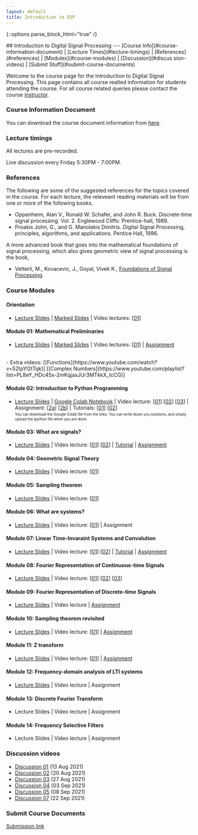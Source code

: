 ```yaml
---
layout: default
title: Introduction to DSP
---
```

{::options parse_block_html="true" /}
<div class="well">
## Introduction to Digital Signal Processing
---
[Course Info](#course-information-document) |
[Lecture Times](#lecture-timings) |
[References](#references) |
[Modules](#course-modules) |
[Discussion](#discus    sion-videos) | 
[Submit Stuff](#submit-course-documents)

Welcome to the course page for the Introduction to Digital Signal Processing. This page contains all course realted information for students attending the course. For all course related queries please contact the course [instructor](mailto:siva82kb@cmcvellore.ac.in).


### Course Information Document
You can download the course document information from [here](https://github.com/siva82kb/teaching/raw/master/intro_to_dsp/info/course_info.pdf).


### Lecture timings
All lectures are pre-recorded.

Live discussion every Friday 5:30PM - 7:00PM.

### References
The following are some of the suggested references for the topics covered in the course. For each lecture, the releveant reading materials will be from one or more of the following books.

- Oppenheim, Alan V., Ronald W. Schafer, and John R. Buck. Discrete-time signal processing. Vol. 2. Englewood Cliffs: Prentice-hall, 1989.
- Proakis John, G., and G. Manolakis Dimitris. Digital Signal Processing, principles, algorithms, and applications. Pentice Hall, 1996.

A more advanced book that goes into the mathematical foundations of signal processing, which also gives geometric view of signal processing is the book,

 - Vetterli, M., Kovacevic, J., Goyal, Vivek K., <a href="http://fourierandwavelets.org/">Foundations of Signal Processing</a>.

### Course Modules
#### Orientation
- [Lecture Slides](https://github.com/siva82kb/teaching/raw/master/intro_to_dsp/lectures/00-orientation/orientation.pdf) |
[Marked Slides](https://github.com/siva82kb/teaching/raw/master/intro_to_dsp/written_slides/orientation.pdf) |
Video lectures: 
[[01](https://youtu.be/n8LgrM7dAh0)]

#### Module 01: Mathematical Preliminaries
- [Lecture Slides](https://github.com/siva82kb/teaching/raw/master/intro_to_dsp/lectures/01-mathprelim/mathprelim.pdf) |
[Marked Slides](https://github.com/siva82kb/teaching/raw/master/intro_to_dsp/written_slides/mathprelim.pdf) |
Video lectures: 
[[01](https://youtu.be/h3I_REUCsbA)] |
[Assignment](https://github.com/siva82kb/teaching/raw/master/intro_to_dsp/assignment/00-mathprelim/mathprelim.pdf)
<br>
- Extra videos: [[Functions](https://www.youtube.com/watch?v=52tpYl2tTqk)] [[Complex Numbers](https://www.youtube.com/playlist?list=PL8eY_HDc45x-2mKqjasJUr3MTkkX_IcCG)]

#### Module 02: Introduction to Python Programming
- [Lecture Slides](https://github.com/siva82kb/teaching/raw/master/intro_to_dsp/lectures/02-introtopython/introtopython.pdf) |
[Google Colab Notebook](https://colab.research.google.com/drive/1wW8mIdTPh-m57SgT8eX79ebIePl3i8WB?usp=sharing) | 
Video lecture:
[[01](https://youtu.be/1eXOSy_AHdM)]
[[02](https://youtu.be/SOLMLhd_EIs)]
[[03](https://youtu.be/Rzvn0RAgetU)] |
Assignment:
[[2a](https://colab.research.google.com/drive/1ace6SfidqHufxbEGk5ScBR7TeY8Cz8fl?usp=sharing)]
[[2b](https://colab.research.google.com/drive/1J_2wYix54B9nwWMF1OPmQBj5jIF35yy9?usp=sharing)] |
Tutorials: [[01](https://colab.research.google.com/drive/1JVoN9L4mn6LnKH6uyK1ayO2vXfAnORzY?usp=sharing)] 
[[02](https://colab.research.google.com/drive/1x2SmGkODkz47l68hMyTTTVV5MbZqP5Bu?usp=sharing)]<br>
<sub><sup>You can download the Google Colab file from the links. You can write down you solutions, and simply upload the ipython file when you are done.</sup></sub>

#### Module 03: What are signals?
- [Lecture Slides](https://github.com/siva82kb/teaching/raw/master/intro_to_dsp/lectures/03-signals/signals.pdf) |
Video lecture:
[[01](https://youtu.be/q3m944tOGzE)]
[[02](https://youtu.be/QBt0hPJOELY)] |
[Tutorial](https://github.com/siva82kb/teaching/raw/master/intro_to_dsp/tutorials/02-signals/tutorial-signals.pdf) |
[Assignment](https://github.com/siva82kb/teaching/raw/master/intro_to_dsp/assignment/02-signals/signals.pdf)

#### Module 04: Geometric Signal Theory
- [Lecture Slides](https://github.com/siva82kb/teaching/raw/master/intro_to_dsp/lectures/04-geometricsignaltheory/geometricsignaltheory.pdf) |
Video lecture: [[01](https://youtu.be/QZqRU7kwsXE)]

#### Module 05: Sampling theorem
- [Lecture Slides](https://github.com/siva82kb/teaching/raw/master/intro_to_dsp/lectures/05-samplingtheorem/samplingtheorem.pdf) |
Video lecture: [[01](https://youtu.be/0HUQt8eE6LE)]

#### Module 06: What are systems?
- [Lecture Slides](https://github.com/siva82kb/teaching/raw/master/intro_to_dsp/lectures/06-systems/systems.pdf) |
Video lecture: [[01](https://youtu.be/GgNmZyYHAjQ)] |
Assignment

#### Module 07: Linear Time-Invaraint Systems and Convolution
- [Lecture Slides](https://github.com/siva82kb/teaching/raw/master/intro_to_dsp/lectures/07-ltisystems/ltisystems.pdf) |
Video lecture: [[01](https://youtu.be/nWwPqLqZFF8)] [[02](https://youtu.be/louRwQAY3I4)] |
[Tutorial](https://github.com/siva82kb/teaching/raw/master/intro_to_dsp/tutorials/05-06_systems-lti/tutorial-systems-lti.pdf) |
[Assignment](https://colab.research.google.com/drive/1QEv6w-iJGR3Isw6AtXI8MqTc9Jq_U3zU?usp=sharing)

#### Module 08: Fourier Representation of Continuous-time Signals
- [Lecture Slides](https://github.com/siva82kb/teaching/raw/master/intro_to_dsp/lectures/08-fourier-ct/fourier-ct.pdf) |
Video lecture: [[01](https://youtu.be/isJZeiWhhLI)] [[02](https://youtu.be/8-QqBFQTJuQ)] [[03](https://youtu.be/p00HvSKdtoc)]

#### Module 09: Fourier Representation of Discrete-time Signals
- [Lecture Slides](https://github.com/siva82kb/teaching/raw/master/intro_to_dsp/lectures/09-fourier-dt/fourier-dt.pdf) |
Video lecture |
[Assignment](https://github.com/siva82kb/teaching/raw/master/intro_to_dsp/assignment/04-fourier/fourier.pdf)

#### Module 10: Sampling theorem revisited
- [Lecture Slides](https://github.com/siva82kb/teaching/raw/master/intro_to_dsp/lectures/10-sampling-revisited/sampling-revisited.pdf) |
Video lecture: [[01](https://youtu.be/RyjKPE7QyYI)] |
[Assignment](https://github.com/siva82kb/teaching/raw/master/intro_to_dsp/assignment/05-samplingrevisted/samplingrevisted.pdf)

#### Module 11: Z transform
- [Lecture Slides](https://github.com/siva82kb/teaching/raw/master/intro_to_dsp/lectures/11-ztransform/ztransform.pdf) |
Video lecture: [[01](https://youtu.be/RyjKPE7QyYI?t=3667)] |
[Assignment](https://github.com/siva82kb/teaching/raw/master/intro_to_dsp/assignment/06-ztransform/ztransform.pdf)

#### Module 12: Frequency-domain analysis of LTI systems
- [Lecture Slides](https://github.com/siva82kb/teaching/raw/master/intro_to_dsp/lectures/12-freqresplti/freqresplti.pdf) |
Video lecture |
Assignment

#### Module 13: Discrete Fourier Transform
- Lecture Slides |
Video lecture |
Assignment

#### Module 14: Frequency Selective Filters
- Lecture Slides |
Video lecture |
Assignment


### Discussion videos
- [Discussion 01](https://youtu.be/yUq7RIp1VLo) (13 Aug 2021)
- [Discussion 02](https://youtu.be/d1gH2OCJJL4) (20 Aug 2021)
- [Discussion 03](https://youtu.be/tWRTDyL08es) (27 Aug 2021)
- [Discussion 04](https://youtu.be/4Df8UyNxDA8) (03 Sep 2021)
- [Discussion 05](https://youtu.be/c4nfxak-BxY) (08 Sep 2021)
- [Discussion 07](https://youtu.be/5CYayZeL7yg) (22 Sep 2021)


### Submit Course Documents
[Submission link](https://forms.gle/AAKEZZx1aFd58nd48)

</div>
